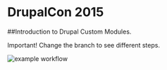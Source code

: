 # DrupalCon 2015
##Introduction to Drupal Custom Modules.

Important! Change the branch to see different steps.

![example workflow](https://github.com/jjcarrion/dcon_example1/actions/workflows/blank.yml/badge.svg)
